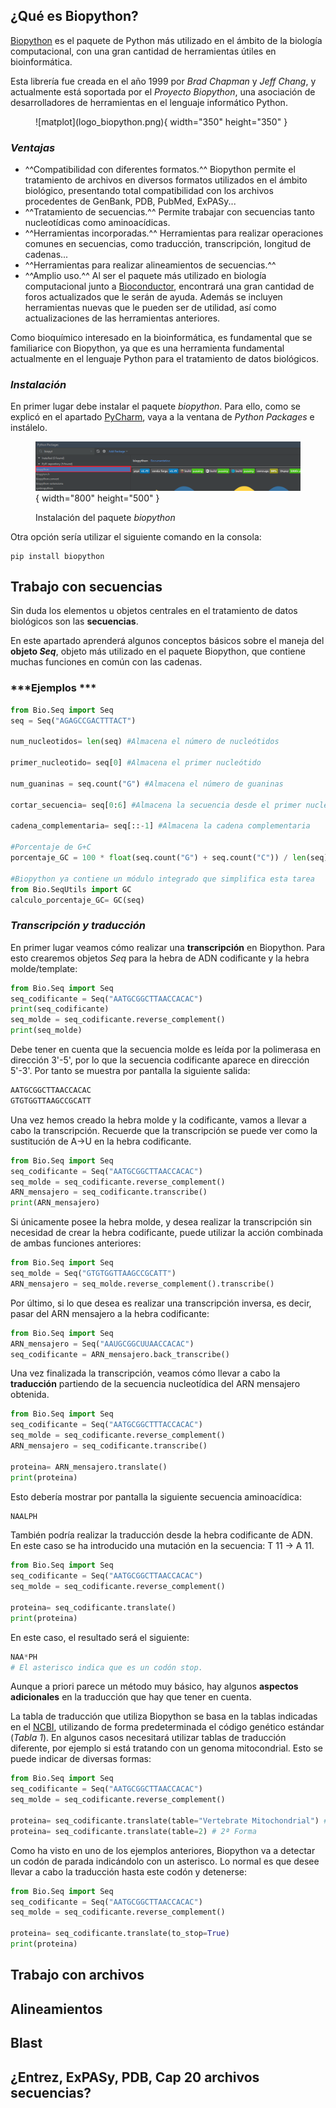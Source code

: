 ## **¿Qué es Biopython?**
[Biopython](https://biopython.org/) es el paquete de Python más utilizado en el ámbito de la biología computacional, con una gran cantidad de herramientas útiles en bioinformática. 

Esta librería fue creada en el año 1999 por _Brad Chapman_ y _Jeff Chang_, y actualmente está soportada por el _Proyecto Biopython_, una asociación de desarrolladores de herramientas en el lenguaje informático Python.

<figure markdown>
  ![matplot](logo_biopython.png){ width="350" height="350" }
</figure>

### ***Ventajas***

* ^^Compatibilidad con diferentes formatos.^^ Biopython permite el tratamiento de archivos en diversos formatos utilizados en el ámbito biológico, presentando total compatibilidad con los archivos procedentes de GenBank, PDB, PubMed, ExPASy...
* ^^Tratamiento de secuencias.^^ Permite trabajar con secuencias tanto nucleotídicas como aminoacídicas.
* ^^Herramientas incorporadas.^^ Herramientas para realizar operaciones comunes en secuencias, como traducción, transcripción, longitud de cadenas...
* ^^Herramientas para realizar alineamientos de secuencias.^^
* ^^Amplio uso.^^ Al ser el paquete más utilizado en biología computacional junto a [Bioconductor](https://www.bioconductor.org/), encontrará una gran cantidad de foros actualizados que le serán de ayuda. Además se incluyen herramientas nuevas que le pueden ser de utilidad, así como actualizaciones de las herramientas anteriores.

Como bioquímico interesado en la bioinformática, es fundamental que se familiarice con Biopython, ya que es una herramienta fundamental actualmente en el lenguaje Python para el tratamiento de datos biológicos.

### ***Instalación***
En primer lugar debe instalar el paquete _biopython_. Para ello, como se explicó en el apartado [PyCharm](3_Pycharm.md), vaya a la ventana de _Python Packages_ e instálelo.

<figure markdown>

  ![matplot](biopython_instalacion.png){ width="800" height="500" }
    <figcaption> Instalación del paquete *biopython* </figcaption>
</figure>

Otra opción sería utilizar el siguiente comando en la consola:
```
pip install biopython
```

## **Trabajo con secuencias**
Sin duda los elementos u objetos centrales en el tratamiento de datos biológicos son las **secuencias**. 

En este apartado aprenderá algunos conceptos básicos sobre el maneja del **objeto _Seq_**, objeto más utilizado en el paquete Biopython, que contiene muchas funciones en común con las cadenas. 

### ***Ejemplos ***
``` py linenums="1"
from Bio.Seq import Seq
seq = Seq("AGAGCCGACTTTACT")

num_nucleotidos= len(seq) #Almacena el número de nucleótidos

primer_nucleotido= seq[0] #Almacena el primer nucleótido

num_guaninas = seq.count("G") #Almacena el número de guaninas

cortar_secuencia= seq[0:6] #Almacena la secuencia desde el primer nucleótido hasta el séptimo

cadena_complementaria= seq[::-1] #Almacena la cadena complementaria

#Porcentaje de G+C
porcentaje_GC = 100 * float(seq.count("G") + seq.count("C")) / len(seq)

#Biopython ya contiene un módulo integrado que simplifica esta tarea
from Bio.SeqUtils import GC
calculo_porcentaje_GC= GC(seq)
```

### ***Transcripción y traducción***
En primer lugar veamos cómo realizar una **transcripción** en Biopython. Para esto crearemos objetos _Seq_ para la hebra de ADN codificante y la hebra molde/template:
``` py linenums="1"
from Bio.Seq import Seq
seq_codificante = Seq("AATGCGGCTTAACCACAC")
print(seq_codificante)
seq_molde = seq_codificante.reverse_complement()
print(seq_molde)
```
Debe tener en cuenta que la secuencia molde es leída por la polimerasa en dirección 3'-5', por lo que la secuencia codificante aparece en dirección 5'-3'. Por tanto se muestra por pantalla la siguiente salida:
``` py 
AATGCGGCTTAACCACAC
GTGTGGTTAAGCCGCATT
```
Una vez hemos creado la hebra molde y la codificante, vamos a llevar a cabo la transcripción. Recuerde que la transcripción se puede ver como la sustitución de A->U en la hebra codificante.
``` py linenums="1"
from Bio.Seq import Seq
seq_codificante = Seq("AATGCGGCTTAACCACAC")
seq_molde = seq_codificante.reverse_complement()
ARN_mensajero = seq_codificante.transcribe()
print(ARN_mensajero)
```
Si únicamente posee la hebra molde, y desea realizar la transcripción sin necesidad de crear la hebra codificante, puede utilizar la acción combinada de ambas funciones anteriores:
``` py linenums="1"
from Bio.Seq import Seq
seq_molde = Seq("GTGTGGTTAAGCCGCATT")
ARN_mensajero = seq_molde.reverse_complement().transcribe()
```
Por último, si lo que desea es realizar una transcripción inversa, es decir, pasar del ARN mensajero a la hebra codificante:
``` py linenums="1"
from Bio.Seq import Seq
ARN_mensajero = Seq("AAUGCGGCUUAACCACAC")
seq_codificante = ARN_mensajero.back_transcribe()
```
Una vez finalizada la transcripción, veamos cómo llevar a cabo la **traducción** partiendo de la secuencia nucleotídica del ARN mensajero obtenida.
``` py linenums="1"
from Bio.Seq import Seq
seq_codificante = Seq("AATGCGGCTTTACCACAC")
seq_molde = seq_codificante.reverse_complement()
ARN_mensajero = seq_codificante.transcribe()

proteina= ARN_mensajero.translate()
print(proteina)
```
Esto debería mostrar por pantalla la siguiente secuencia aminoacídica:
``` py 
NAALPH
```
También podría realizar la traducción desde la hebra codificante de ADN. En este caso se ha introducido una mutación en la secuencia: T 11 -> A 11.  
``` py linenums="1"
from Bio.Seq import Seq
seq_codificante = Seq("AATGCGGCTTAACCACAC")
seq_molde = seq_codificante.reverse_complement()

proteina= seq_codificante.translate()
print(proteina)
```
En este caso, el resultado será el siguiente:
``` py 
NAA*PH
# El asterisco indica que es un codón stop.
```
Aunque a priori parece un método muy básico, hay algunos **aspectos adicionales** en la traducción que hay que tener en cuenta.

La tabla de traducción que utiliza Biopython se basa en la tablas indicadas en el [NCBI](https://www.ncbi.nlm.nih.gov/Taxonomy/Utils/wprintgc.cgi), utilizando de forma predeterminada el código genético estándar (_Tabla 1_). En algunos casos necesitará utilizar tablas de traducción diferente, por ejemplo si está tratando con un genoma mitocondrial. Esto se puede indicar de diversas formas:
``` py linenums="1"
from Bio.Seq import Seq
seq_codificante = Seq("AATGCGGCTTAACCACAC")
seq_molde = seq_codificante.reverse_complement()

proteina= seq_codificante.translate(table="Vertebrate Mitochondrial") #1ª Forma
proteina= seq_codificante.translate(table=2) # 2ª Forma
```
Como ha visto en uno de los ejemplos anteriores, Biopython va a detectar un codón de parada indicándolo con un asterisco. Lo normal es que desee llevar a cabo la traducción hasta este codón y detenerse:
``` py linenums="1"
from Bio.Seq import Seq
seq_codificante = Seq("AATGCGGCTTAACCACAC")
seq_molde = seq_codificante.reverse_complement()

proteina= seq_codificante.translate(to_stop=True)
print(proteina)
```

## **Trabajo con archivos**

## **Alineamientos**

## **Blast**

## **¿Entrez, ExPASy, PDB, Cap 20 archivos secuencias?**
